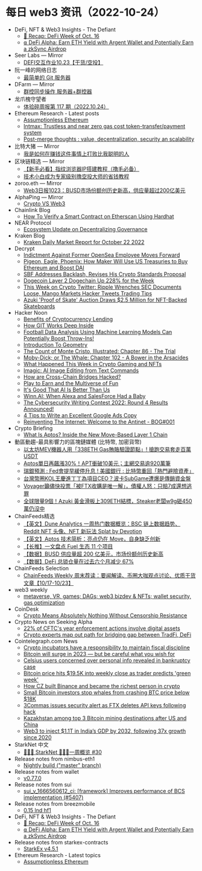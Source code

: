 # 每日 web3 资讯（2022-10-24）

- DeFi, NFT & Web3 Insights - The Defiant
  - [🦄 Recap: DeFi Week of Oct. 16](https://newsletter.thedefiant.io/p/recap-defi-week-of-oct-16)
  - [⍺ DeFi Alpha: Earn ETH Yield with Argent Wallet and Potentially Earn a zkSync Airdrop](https://newsletter.thedefiant.io/p/defi-alpha-earn-eth-yield-with-argent)
- Seer Labs — Mirror
  - [DEFI交互作业10.23【干货/空投】](https://mirror.xyz/seerlabs.eth/jwluhNG662QerntjISUrBLGEQ3ln8M1iTsBgGMEFlbE)
- 阮一峰的网络日志
  - [最简单的 Git 服务器](http://www.ruanyifeng.com/blog/2022/10/git-server.html)
- DFarm — Mirror
  - [群控同步操作 服务器+群控器](https://mirror.xyz/dfarm.eth/tpLT43RCwFInyQWPE13UjRuQFZSbfEde3UhYvaqTC4E)
- 龙爪槐守望者
  - [体验碎周报第 117 期（2022.10.24）](http://www.ftium4.com/ux-weekly-117.html)
- Ethereum Research - Latest posts
  - [Assumptionless Ethereum](https://ethresear.ch/t/assumptionless-ethereum/14010/1)
  - [Intmax: Trustless and near zero gas cost token-transfer/payment system](https://ethresear.ch/t/intmax-trustless-and-near-zero-gas-cost-token-transfer-payment-system/13904/5)
  - [Post-merge thoughts : value, decentralization, security an scalability](https://ethresear.ch/t/post-merge-thoughts-value-decentralization-security-an-scalability/14000/2)
- 比特大猪 — Mirror
  - [我是如何在赚钱这件事情上打败比我聪明的人](https://mirror.xyz/0xf433344118e4A9f6870330cfA7e8d42BF7FB74af/lO5C_9Crl0TlELkbRKGF2bGhaSdGZxIEPEqcKti5sNY)
- 区块链精选 — Mirror
  - [【新手必看】指纹浏览器IP搭建教程（撸毛必备）](https://mirror.xyz/0xA59A3418A459EbeECAd43b4C6B9322C626BF8486/fkHENZbcYY7puFUn74Q_tGdjpc1BBkUKpYfyPi_z1Hc)
  - [技术小白成为专家级别撸空投大师的省钱教程](https://mirror.xyz/0xA59A3418A459EbeECAd43b4C6B9322C626BF8486/WWUniHlDDgYiRZQ_MW2ZBKPcw_KZlzgpsOdOjOO8OM4)
- zoroo.eth — Mirror
  - [Web3日报1023：BUSD市场份额创历史新高，供应量超过200亿美元](https://mirror.xyz/zoroo.eth/6heHBN8k8rtg0jf8f4FmziCmtbgb_RAq1lXhINQAi5c)
- AlphaPing — Mirror
  - [Crypto VS Web3](https://mirror.xyz/daoone.eth/BPfdYjhvFanoJSOjB3DtDsW8mHTIbdWJiMekPQWg-Lo)
- Chainlink Blog
  - [How To Verify a Smart Contract on Etherscan Using Hardhat](https://blog.chain.link/how-to-verify-smart-contract-on-etherscan-hardhat/)
- NEAR Protocol
  - [Ecosystem Update on Decentralizing Governance](https://near.org/blog/ecosystem-update-on-decentralizing-governance/)
- Kraken Blog
  - [Kraken Daily Market Report for October 22 2022](https://blog.kraken.com/post/15897/kraken-daily-market-report-for-october-22-2022/)
- Decrypt
  - [Indictment Against Former OpenSea Employee Moves Forward](https://decrypt.co/112711/indictment-against-former-opensea-employee-moves-forward)
  - [Pigeon, Eagle, Phoenix: How Maker Will Use US Treasuries to Buy Ethereum and Boost DAI](https://decrypt.co/112693/pigeon-eagle-phoenix-how-maker-will-use-us-treasuries-to-buy-ethereum-and-boost-dai)
  - [SBF Addresses Backlash, Revises His Crypto Standards Proposal](https://decrypt.co/112692/sbf-addresses-backlash-revises-his-crypto-standards-proposal)
  - [Dogecoin Layer 2 Dogechain Up 228% for the Week](https://decrypt.co/112684/dogecoin-layer-2-dogechain-up-228-for-the-week)
  - [This Week on Crypto Twitter: Ripple Wrenches SEC Documents Loose, Mango Markets Hacker Tweets Trading Tips](https://decrypt.co/112666/this-week-on-crypto-twitter)
  - [Azuki 'Proof of Skate' Auction Draws $2.5 Million for NFT-Backed Skateboards](https://decrypt.co/112660/azuki-proof-of-skate-auction-draws-2-5-million-for-nft-backed-skateboards)
- Hacker Noon
  - [Benefits of Cryptocurrency Lending](https://hackernoon.com/benefits-of-cryptocurrency-lending?source=rss)
  - [How GIT Works Deep Inside](https://hackernoon.com/how-git-works-deep-inside?source=rss)
  - [Football Data Analysis Using Machine Learning Models Can Potentially Boost Throw-Ins!](https://hackernoon.com/football-data-analysis-using-machine-learning-models-can-potentially-boost-throw-ins?source=rss)
  - [Introduction To Geometry](https://hackernoon.com/introduction-to-geometry?source=rss)
  - [The Count of Monte Cristo, Illustrated: Chapter 86 - The Trial](https://hackernoon.com/the-count-of-monte-cristo-illustrated-chapter-86-the-trial?source=rss)
  - [Moby-Dick; or The Whale: Chapter 102 - A Bower in the Arsacides](https://hackernoon.com/moby-dick-or-the-whale-chapter-102-a-bower-in-the-arsacides?source=rss)
  - [What Happened This Week in Crypto Gaming and NFTs](https://hackernoon.com/what-happened-this-week-in-crypto-gaming-and-nfts?source=rss)
  - [Imagic: AI Image Editing from Text Commands](https://hackernoon.com/imagic-ai-image-editing-from-text-commands?source=rss)
  - [How are Cross-Chain Bridges Hacked?](https://hackernoon.com/how-are-cross-chain-bridges-hacked?source=rss)
  - [Play to Earn and the Multiverse of Fun](https://hackernoon.com/play-to-earn-and-the-multiverse-of-fun?source=rss)
  - [It's Good That AI Is Better Than Us](https://hackernoon.com/its-good-that-ai-is-better-than-us?source=rss)
  - [Winn.AI: When Alexa and SalesForce Had a Baby](https://hackernoon.com/winnai-when-alexa-and-salesforce-had-a-baby?source=rss)
  - [The Cybersecurity Writing Contest 2022: Round 4 Results Announced!](https://hackernoon.com/the-cybersecurity-writing-contest-2022-round-4-results-announced?source=rss)
  - [4 Tips to Write an Excellent Google Ads Copy](https://hackernoon.com/4-tips-to-write-an-excellent-google-ads-copy?source=rss)
  - [Reinventing The Internet: Welcome to the Antinet - BOG#001](https://hackernoon.com/reinventing-the-internet-welcome-to-the-antinet-bog001?source=rss)
- Crypto Briefing
  - [What Is Aptos? Inside the New Move-Based Layer 1 Chain](https://cryptobriefing.com/what-is-aptos-inside-the-new-move-based-layer-1-chain/?utm_source=feed&utm_medium=rss)
- 動區動趨-最具影響力的區塊鏈媒體 (比特幣, 加密貨幣)
  - [以太坊MEV機器人用「338ETH Gas賄賂驗證節點」! 搶跑交易套走百萬USDT](https://www.blocktempo.com/mev-bot-bribes-validator-with-337-eth/)
  - [Aptos單日再飆漲30%！APT衝破10美元；主網交易逾920萬筆](https://www.blocktempo.com/aptos-soars-30-percents-to-10-dollars-on-dec-23th/)
  - [瑞銀預測 : Fed會提早緩停升息 ! 美國銀行 : 比特幣重回「熱門避險資產」](https://www.blocktempo.com/banks-predicted-that-fed-will-slow-down-or-stop-quantitative-tightening-in-2023/)
  - [台灣幣圈KOL王慶進丁丁為項目CEO？波卡SubGame遭爆是傳銷資金盤](https://www.blocktempo.com/subgame-accused-of-being-a-scam/)
  - [Voyager籲儘快投票「被FTX收購是唯一解」，債權人怒：只賠7成還想逃罪](https://www.blocktempo.com/voyager-appeals-to-vote-yes-on-ftx-repaying-case/)
  - [全球限量9個！Azuki 黃金滑板上309ETH結標，Steaker老闆w9g砸450萬仍沒中](https://www.blocktempo.com/azkui-golden-proof-of-skate-auction-end-with-top-price-309-eth/)
- ChainFeeds精选
  - [【英文】Dune Analytics 一周热门数据概览：BSC 链上数据趋势、Reddit NFT 头像、NFT 新玩法 Splat by Devotion](https://dunedigest.substack.com/p/dune-digest-52)
  - [【英文】Aptos 技术简析：亮点仍在 Move，自身缺乏创新](https://medium.com/@Web3comVC/on-the-move-a-critical-analysis-of-aptos-4a87bc7209cd)
  - [【长推】一文盘点 Fuel 生态 11 个项目](https://twitter.com/ZhunianPan/status/1583725155389358080)
  - [【数据】BUSD 供应量超 200 亿美元，市场份额创历史新高](https://www.theblock.co/post/179199/binances-stablecoin-clocks-in-marketshare-all-time-high-as-supply-tops-20-billion)
  - [【数据】DeFi 总锁仓量在过去六个月减少 67%](https://news.bitcoin.com/state-of-decentralized-finance-remains-lackluster-value-locked-in-defi-slid-67-in-6-months/)
- ChainFeeds Selection
  - [ChainFeeds Weekly 周末荐读：要闻解读、币圈大咖观点讨论、优质干货文章【10/17-10/23】](https://chainfeeds.substack.com/p/chainfeeds-weekly-1017-1023)
- web3 weekly
  - [metaverse, VR, games; DAGs; web3 bizdev & NFTs; wallet security, gas optimization](https://a16zcrypto.substack.com/p/metaverse-vr-games-dags-web3-bizdev)
- CoinDesk
  - [Crypto Means Absolutely Nothing Without Censorship Resistance](https://www.coindesk.com/business/2022/10/23/crypto-means-absolutely-nothing-without-censorship-resistance/?utm_medium=referral&utm_source=rss&utm_campaign=headlines)
- Crypto News on Seeking Alpha
  - [22% of CFTC's year enforcement actions involve digital assets](https://seekingalpha.com/news/3893814-22-of-cftcs-year-enforcement-actions-involve-digital-assets?utm_source=feed_news_crypto&utm_medium=referral)
  - [Crypto experts map out path for bridging gap between TradFi, DeFi](https://seekingalpha.com/news/3891549-crypto-experts-map-out-path-for-bridging-gap-between-tradfi-defi?utm_source=feed_news_crypto&utm_medium=referral)
- Cointelegraph.com News
  - [Crypto incubators have a responsibility to maintain fiscal discipline](https://cointelegraph.com/news/crypto-incubators-have-a-responsibility-to-maintain-fiscal-discipline)
  - [Bitcoin will surge in 2023 — but be careful what you wish for](https://cointelegraph.com/news/bitcoin-will-surge-in-2023-but-be-careful-what-you-wish-for)
  - [Celsius users concerned over personal info revealed in bankruptcy case](https://cointelegraph.com/news/celsius-users-concerned-over-personal-info-revealed-in-bankruptcy-case)
  - [Bitcoin price hits $19.5K into weekly close as trader predicts 'green week'](https://cointelegraph.com/news/bitcoin-price-hits-19-5k-into-weekly-close-as-trader-predicts-green-week)
  - [How CZ built Binance and became the richest person in crypto](https://cointelegraph.com/news/how-cz-built-binance-and-became-the-richest-person-in-crypto)
  - [Small Bitcoin investors stop whales from crashing BTC price below $18K](https://cointelegraph.com/news/small-bitcoin-investors-stop-whales-from-crashing-btc-price-below-18k)
  - [3Commas issues security alert as FTX deletes API keys following hack](https://cointelegraph.com/news/3commas-issues-security-alert-as-ftx-deletes-api-keys-following-hack)
  - [Kazakhstan among top 3 Bitcoin mining destinations after US and China](https://cointelegraph.com/news/kazakhstan-among-top-3-bitcoin-mining-destinations-after-us-and-china)
  - [Web3 to inject $1.1T in India’s GDP by 2032, following 37x growth since 2020](https://cointelegraph.com/news/web3-to-inject-1-1t-in-india-s-gdp-by-2032-following-37x-growth-since-2020)
- StarkNet 中文
  - [👩🏽‍🚀 StarkNet 👨🏽‍🚀一周概览 #30](https://starknetzh.substack.com/p/starknet-30-00b)
- Release notes from nimbus-eth1
  - [Nightly build ("master" branch)](https://github.com/status-im/nimbus-eth1/releases/tag/nightly)
- Release notes from wallet
  - [v0.77.0](https://github.com/liquality/wallet/releases/tag/v0.77.0)
- Release notes from sui
  - [sui_v_1666560612_ci: [framework] Improves performance of BCS implementation (#5407)](https://github.com/MystenLabs/sui/releases/tag/sui_v_1666560612_ci)
- Release notes from breezmobile
  - [0.15 lnd hf1](https://github.com/breez/breezmobile/releases/tag/0.15.lnd.hf1)
- DeFi, NFT & Web3 Insights - The Defiant
  - [🦄 Recap: DeFi Week of Oct. 16](https://newsletter.thedefiant.io/p/recap-defi-week-of-oct-16)
  - [⍺ DeFi Alpha: Earn ETH Yield with Argent Wallet and Potentially Earn a zkSync Airdrop](https://newsletter.thedefiant.io/p/defi-alpha-earn-eth-yield-with-argent)
- Release notes from starkex-contracts
  - [StarkEx v4.5.1](https://github.com/starkware-libs/starkex-contracts/releases/tag/StarkExchange-v4.5.1)
- Ethereum Research - Latest topics
  - [Assumptionless Ethereum](https://ethresear.ch/t/assumptionless-ethereum/14010)
